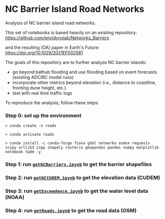 # NC Barrier Island Road Networks

Analysis of NC barrier island road networks.

This set of notebooks is based heavily on an existing repository: https://github.com/envidynxlab/Networks_Barriers

and the resulting (OA) paper in Earth's Future: https://doi.org/10.1029/2021EF002581

The goals of this repository are to further analyze NC barrier islands:
- go beyond bathub flooding and use flooding based on event forecasts (existing ADCIRC model runs)
- incorporate other metrics beyond elevation (i.e., distance to coastline, fronting dune height, etc.)
- test with real time traffic logs

To reproduce the analysis, follow these steps

### Step 0: set up the environment

```
> conda create -n roads

> conda activate roads

> conda install -c conda-forge fiona gdal networkx osmnx requests scipy urllib3 zipp shapely rasterio geopandas pandas numpy matplotlib notebook tqdm -y
```
### Step 1: run [`getNCBarriers.ipynb`](./src/getNCBarriers.ipynb) to get the barrier shapefiles

### Step 2: run [`getNCCUDEM.ipynb`](./src/getNCCUDEM.ipynb) to get the elevation data (CUDEM)

### Step 3: run [`getExceedence.ipynb`](./src/getExceedence.ipynb) to get the water level data (NOAA)

### Step 4: run [`getRoads.ipynb`](./src/getRoads.ipynb) to get the road data (OSM)